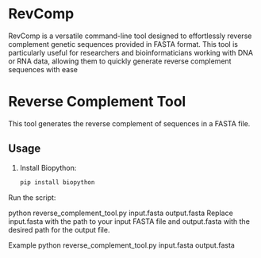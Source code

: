 # RevComp
RevComp is a versatile command-line tool designed to effortlessly reverse complement genetic sequences provided in FASTA format. This tool is particularly useful for researchers and bioinformaticians working with DNA or RNA data, allowing them to quickly generate reverse complement sequences with ease

# Reverse Complement Tool

This tool generates the reverse complement of sequences in a FASTA file.

## Usage

1. Install Biopython:
   ```bash
   pip install biopython

Run the script:

python reverse_complement_tool.py input.fasta output.fasta
Replace input.fasta with the path to your input FASTA file and output.fasta with the desired path for the output file.


Example
python reverse_complement_tool.py input.fasta output.fasta

